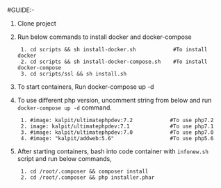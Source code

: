 #GUIDE:-

1. Clone project

2. Run below commands to install docker and docker-compose
	
      	1. cd scripts && sh install-docker.sh			 #To install docker
        2. cd scripts && sh install-docker-compose.sh	 #To install docker-compose
      	3. cd scripts/ssl && sh install.sh

3. To start containers, Run 
	docker-compose up -d

4. To use different php version, uncomment string from below and run `docker-compose up -d` command.
    	
		1. #image: kalpit/ultimatephpdev:7.2 			#To use php7.2
    	2. image: kalpit/ultimatephpdev:7.1  			#To use php7.1
      	3. #image: kalpit/ultimatephpdev:7.0 			#To use php7.0
    	4. #image: "kalpit/addweb:5.6"	 				#To use php5.6

5. After starting containers, bash into code container with `infonew.sh` script and run below commands,
	
      	1. cd /root/.composer && composer install
      	2. cd /root/.composer && php installer.phar

